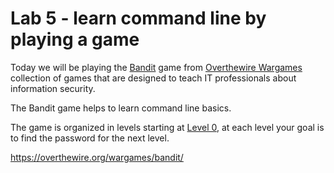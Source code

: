 # Lab 5 - learn command line by playing a game

Today we will be playing the 
[Bandit](https://overthewire.org/wargames/bandit/)
game from 
[Overthewire Wargames](https://overthewire.org/wargames/)
collection of games that are designed to teach IT professionals about information security.

The Bandit game helps to learn command line basics.

The game is organized in levels starting at 
[Level 0](https://overthewire.org/wargames/bandit/bandit0.html),
at each level your goal is to find the password for the next level.

https://overthewire.org/wargames/bandit/
